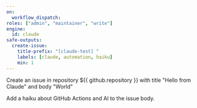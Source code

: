 ```yaml
---
on:
  workflow_dispatch:
roles: ["admin", "maintainer", "write"]
engine: 
  id: claude
safe-outputs:
  create-issue:
    title-prefix: "[claude-test] "
    labels: [claude, automation, haiku]
    min: 1
---
```


Create an issue in repository ${{ github.repository }} with title "Hello from Claude" and body "World"

Add a haiku about GitHub Actions and AI to the issue body.